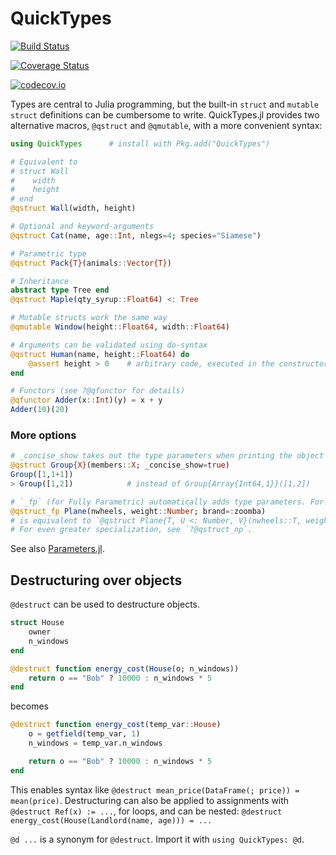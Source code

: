 # QuickTypes

[![Build Status](https://travis-ci.org/cstjean/QuickTypes.jl.svg?branch=master)](https://travis-ci.org/cstjean/QuickTypes.jl)

[![Coverage Status](https://coveralls.io/repos/cstjean/QuickTypes.jl/badge.svg?branch=master&service=github)](https://coveralls.io/github/cstjean/QuickTypes.jl?branch=master)

[![codecov.io](http://codecov.io/github/cstjean/QuickTypes.jl/coverage.svg?branch=master)](http://codecov.io/github/cstjean/QuickTypes.jl?branch=master)

Types are central to Julia programming, but the built-in `struct` and `mutable struct` definitions can be cumbersome to write. QuickTypes.jl provides two alternative macros, `@qstruct` and `@qmutable`, with a more convenient syntax:

```julia
using QuickTypes      # install with Pkg.add("QuickTypes")

# Equivalent to
# struct Wall
#    width
#    height
# end
@qstruct Wall(width, height)

# Optional and keyword-arguments
@qstruct Cat(name, age::Int, nlegs=4; species="Siamese")

# Parametric type
@qstruct Pack{T}(animals::Vector{T})

# Inheritance
abstract type Tree end
@qstruct Maple(qty_syrup::Float64) <: Tree

# Mutable structs work the same way
@qmutable Window(height::Float64, width::Float64)

# Arguments can be validated using do-syntax
@qstruct Human(name, height::Float64) do
    @assert height > 0    # arbitrary code, executed in the constructor
end

# Functors (see ?@qfunctor for details)
@qfunctor Adder(x::Int)(y) = x + y
Adder(10)(20)
```

### More options

```julia
# _concise_show takes out the type parameters when printing the object
@qstruct Group{X}(members::X; _concise_show=true)
Group([1,1+1])
> Group([1,2])            # instead of Group{Array{Int64,1}}([1,2])

# `_fp` (for Fully Parametric) automatically adds type parameters. For example:
@qstruct_fp Plane(nwheels, weight::Number; brand=:zoomba)
# is equivalent to `@qstruct Plane{T, U <: Number, V}(nwheels::T, weight::U; brand::V=:zoomba)`
# For even greater specialization, see `?@qstruct_np`.
```

See also [Parameters.jl](https://github.com/mauro3/Parameters.jl).

## Destructuring over objects

`@destruct` can be used to destructure objects.

```julia
struct House
    owner
    n_windows
end

@destruct function energy_cost(House(o; n_windows))
    return o == "Bob" ? 10000 : n_windows * 5
end
```

becomes

```julia
@destruct function energy_cost(temp_var::House)
    o = getfield(temp_var, 1)
    n_windows = temp_var.n_windows

    return o == "Bob" ? 10000 : n_windows * 5
end
```

This enables syntax like `@destruct mean_price(DataFrame(; price)) = mean(price)`. Destructuring
can also be applied to assignments with `@destruct Ref(x) := ...`, for loops, and can be nested:
`@destruct energy_cost(House(Landlord(name, age))) = ...`

`@d ...` is a synonym for `@destruct`. Import it with `using QuickTypes: @d`.
